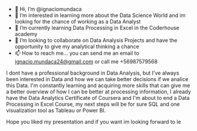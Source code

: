 - 👋 Hi, I’m @ignaciomundaca
- 👀 I’m interested in learning more about the Data Science World and im looking for the chance of working as a Data Analyst
- 🌱 I’m currently learning Data Processing in Excel in the Coderhouse academy
- 💞️ I’m looking to collaborate on Data Analysis Projects and have the opportunity to give my analytical thinking a chance
- 📫 How to reach me... you can send me an email to ignacio.mundaca24@gmail.com or call me +56987579568

I dont have a professional background in Data Analysis, but I've always been interested in Data and how we can take better decisions if we analice this Data.
I'm constantly learning  and acquiring more skills that can give me a better overview of how I can be better at processing information, I already have the Data 
Analytics Certificate of Coursera and I'm about to end a Data Processing in Excel Course, my next steps will be for sure SQL and one visualization tool as Tableau or Power BI.

Hope you liked my presentation and if you want im looking forward to le
<!---
ignaciomundaca/ignaciomundaca is a ✨ special ✨ repository because its `README.md` (this file) appears on your GitHub profile.
You can click the Preview link to take a look at your changes.
--->
